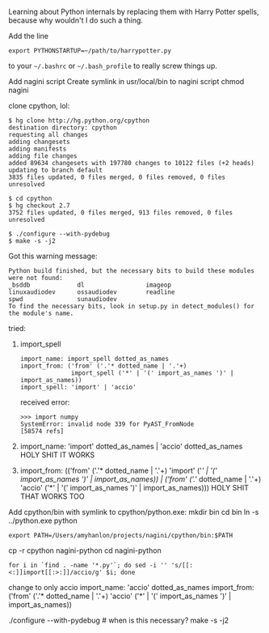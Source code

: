 Learning about Python internals by replacing them with Harry Potter spells, because why wouldn't I do such a thing.

Add the line

```
export PYTHONSTARTUP=~/path/to/harrypotter.py
```
to your `~/.bashrc` or `~/.bash_profile` to really screw things up.


Add nagini script
Create symlink in usr/local/bin to nagini script
chmod nagini


clone cpython, lol:

```
$ hg clone http://hg.python.org/cpython
destination directory: cpython
requesting all changes
adding changesets
adding manifests
adding file changes
added 89634 changesets with 197780 changes to 10122 files (+2 heads)
updating to branch default
3835 files updated, 0 files merged, 0 files removed, 0 files unresolved

$ cd cpython
$ hg checkout 2.7
3752 files updated, 0 files merged, 913 files removed, 0 files unresolved

$ ./configure --with-pydebug
$ make -s -j2
```

Got this warning message:

```
Python build finished, but the necessary bits to build these modules were not found:
_bsddb             dl                 imageop         
linuxaudiodev      ossaudiodev        readline        
spwd               sunaudiodev                        
To find the necessary bits, look in setup.py in detect_modules() for the module's name.
```


tried:

1. import_spell
    ```
    import_name: import_spell dotted_as_names
    import_from: ('from' ('.'* dotted_name | '.'+)
                  import_spell ('*' | '(' import_as_names ')' | import_as_names))
    import_spell: 'import' | 'accio'
    ```

    received error: 
    ```
    >>> import numpy
    SystemError: invalid node 339 for PyAST_FromNode
    [58574 refs]
    ```

2. import_name: 'import' dotted_as_names | 'accio' dotted_as_names
HOLY SHIT IT WORKS

3. import_from: (('from' ('.'* dotted_name | '.'+)
              'import' ('*' | '(' import_as_names ')' | import_as_names)) |
              ('from' ('.'* dotted_name | '.'+)
              'accio' ('*' | '(' import_as_names ')' | import_as_names)))
HOLY SHIT THAT WORKS TOO



Add cpython/bin with symlink to cpython/python.exe:
mkdir bin
cd bin
ln -s ../python.exe python

`export PATH=/Users/amyhanlon/projects/nagini/cpython/bin:$PATH`

cp -r cpython nagini-python
cd nagini-python

```
for i in `find . -name '*.py'`; do sed -i '' 's/[[:<:]]import[[:>:]]/accio/g' $i; done
```
change to only accio
import_name: 'accio' dotted_as_names
import_from: ('from' ('.'* dotted_name | '.'+)
              'accio' ('*' | '(' import_as_names ')' | import_as_names))

./configure --with-pydebug  # when is this necessary?
make -s -j2
